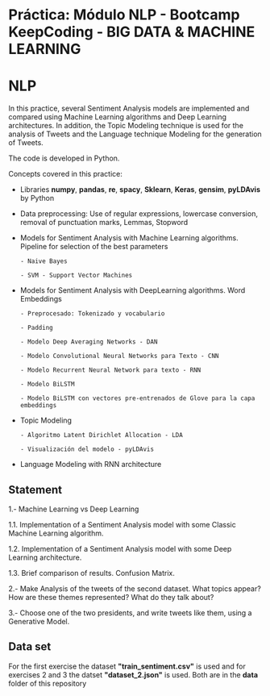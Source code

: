 # Práctica: Módulo NLP - Bootcamp KeepCoding - BIG DATA & MACHINE LEARNING

# NLP

In this practice, several Sentiment Analysis models are implemented and compared using Machine Learning algorithms and
Deep Learning architectures. In addition, the Topic Modeling technique is used for the analysis of Tweets and the Language technique
Modeling for the generation of Tweets.

The code is developed in Python.

Concepts covered in this practice:

- Libraries **numpy**, **pandas**, **re**, **spacy**, **Sklearn**, **Keras**, **gensim**, **pyLDAvis** by Python
- Data preprocessing: Use of regular expressions, lowercase conversion, removal of punctuation marks, Lemmas,
Stopword
- Models for Sentiment Analysis with Machine Learning algorithms. Pipeline for selection of the best parameters

      - Naive Bayes
      
      - SVM - Support Vector Machines
      
- Models for Sentiment Analysis with DeepLearning algorithms. Word Embeddings

      - Preprocesado: Tokenizado y vocabulario
      
      - Padding
      
      - Modelo Deep Averaging Networks - DAN
      
      - Modelo Convolutional Neural Networks para Texto - CNN
      
      - Modelo Recurrent Neural Network para texto - RNN
      
      - Modelo BiLSTM
      
      - Modelo BiLSTM con vectores pre-entrenados de Glove para la capa embeddings
- Topic Modeling

      - Algoritmo Latent Dirichlet Allocation - LDA
      
      - Visualización del modelo - pyLDAvis
      
- Language Modeling with RNN architecture

## Statement

1.- Machine Learning vs Deep Learning

1.1. Implementation of a Sentiment Analysis model with some Classic Machine Learning algorithm.

1.2. Implementation of a Sentiment Analysis model with some Deep Learning architecture.

1.3. Brief comparison of results. Confusion Matrix.

2.- Make Analysis of the tweets of the second dataset. What topics appear? How are these themes represented? What do they talk about?

3.- Choose one of the two presidents, and write tweets like them, using a Generative Model.

## Data set

For the first exercise the dataset **"train_sentiment.csv"** is used and for exercises 2 and 3 the datset **"dataset_2.json"** is used. Both are in the **data** folder of this repository


